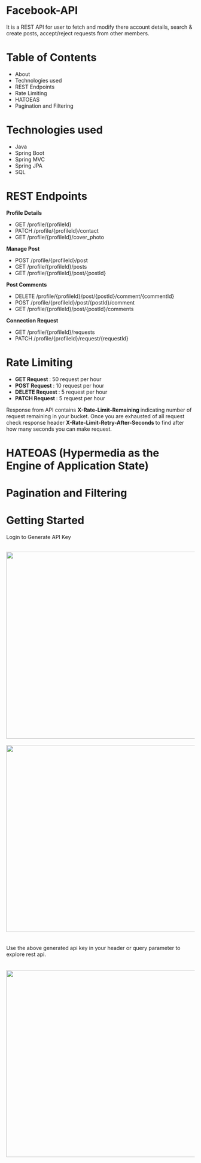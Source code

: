 # Facebook-API
It is a REST API for user to fetch and modify there account details, search & create posts, accept/reject requests from other members.
# Table of Contents
* About
* Technologies used 
* REST Endpoints
* Rate Limiting
* HATOEAS
* Pagination and Filtering

# Technologies used
* Java
* Spring Boot
* Spring MVC
* Spring JPA
* SQL


# REST Endpoints
<b> Profile Details </b>
  * GET    /profile/{profileId}
  * PATCH /profile/{profileId}/contact
  * GET   /profile/{profileId}/cover_photo
  
<b> Manage Post </b>
* POST /profile/{profileId}/post
* GET /profile/{profileId}/posts
* GET /profile/{profileId}/post/{postId}

<b> Post Comments </b>
*  DELETE /profile/{profileId}/post/{postId}/comment/{commentId}
*  POST /profile/{profileId}/post/{postId}/comment
*  GET /profile/{profileId}/post/{postId}/comments

<b> Connection Request </b>
* GET /profile/{profileId}/requests
* PATCH /profile/{profileId}/request/{requestId}

# Rate Limiting 
  * <b> GET Request </b> : 50 request per hour
  * <b> POST Request </b> : 10 request per hour
  * <b> DELETE Request </b> : 5 request per hour
  * <b> PATCH Request </b> : 5 request per hour
  
  Response from API contains <b> X-Rate-Limit-Remaining </b> indicating number of request remaining in your bucket. Once you are exhausted of all request check response header <b> X-Rate-Limit-Retry-After-Seconds </b> to find after how many seconds you can make request.
  
# HATEOAS (Hypermedia as the Engine of Application State)


# Pagination and Filtering 


# Getting Started

Login to Generate API Key <br/><br/>

<img src="https://user-images.githubusercontent.com/59741887/183670219-1504ce57-a9aa-43d4-89f9-aaf89c771b19.png" width="600" height="500"/>
<br/><br/>
<img src="https://user-images.githubusercontent.com/59741887/183671668-b72e445e-95b9-4bbf-82fb-d33aa8ce89bb.png" width="600" height="500"/>
<br/><br/><br/>
Use the above generated api key in your header or query parameter to explore rest api.
<br/><br/><br/>
<img src="https://user-images.githubusercontent.com/59741887/183672060-5c102a72-8689-43d6-bbfc-63cd4339446c.png" width="600" height="500"/>



